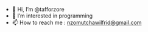 - 👋 Hi, I’m @tafforzore
- 👀 I’m interested in programming
- 📫 How to reach me :  nzomutchawilfrid@gmail.com
   
<!---     
Tafforzore/Taforzore is a ✨ english

I am a freelance backend developer with other frontend knowledge. 
currently I am specializing in the frontend by seeking to become a fullstack developer.   
 I really like programming and I spend most of my time programming. 
For any project  or information  contact me at nzomutchawilfrid@gmail.com      
--->  
